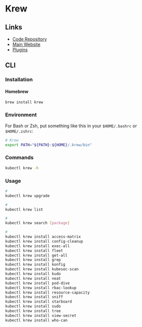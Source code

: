 # Krew

## Links

- [Code Repository](https://github.com/kubernetes-sigs/krew)
- [Main Website](https://krew.sigs.k8s.io/)
- [Plugins](https://krew.sigs.k8s.io/plugins/)

## CLI

### Installation

#### Homebrew

```sh
brew install krew
```

### Environment

For Bash or Zsh, put something like this in your `$HOME/.bashrc` or `$HOME/.zshrc`:

```sh
# Krew
export PATH="${PATH}:${HOME}/.krew/bin"
```

### Commands

```sh
kubectl krew -h
```

### Usage

```sh
#
kubectl krew upgrade

#
kubectl krew list

#
kubectl krew search [package]

#
kubectl krew install access-matrix
kubectl krew install config-cleanup
kubectl krew install exec-all
kubectl krew install fleet
kubectl krew install get-all
kubectl krew install grep
kubectl krew install konfig
kubectl krew install kubesec-scan
kubectl krew install kudo
kubectl krew install neat
kubectl krew install pod-dive
kubectl krew install rbac-lookup
kubectl krew install resource-capacity
kubectl krew install sniff
kubectl krew install starboard
kubectl krew install sudo
kubectl krew install tree
kubectl krew install view-secret
kubectl krew install who-can
```
